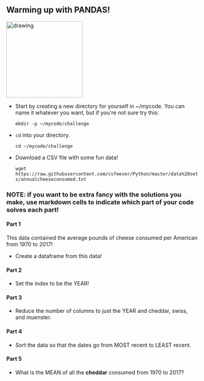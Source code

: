 ## Warming up with PANDAS!

<img src="https://miro.medium.com/max/1400/1*Q55X1gfHjKi1knx96UVdZQ.png" alt="drawing" width="200"/>

- Start by creating a new directory for yourself in ~/mycode. You can name it whatever you want, but if you're not sure try this:

    `mkdir -p ~/mycode/challenge`

- `cd` into your directory.

    `cd ~/mycode/challenge`

- Download a CSV file with some fun data!

    `wget https://raw.githubusercontent.com/csfeeser/Python/master/data%20sets/annualcheeseconsumed.txt`

### NOTE: if you want to be extra fancy with the solutions you make, use markdown cells to indicate which part of your code solves each part!
#### Part 1

This data contained the average pounds of cheese consumed per American from 1970 to 2017!

-  Create a dataframe from this data!

#### Part 2

- Set the index to be the YEAR!

#### Part 3

- Reduce the number of columns to just the YEAR and cheddar, swiss, and muenster.

#### Part 4

- Sort the data so that the dates go from MOST recent to LEAST recent.

#### Part 5

- What is the MEAN of all the **cheddar** consumed from 1970 to 2017?
